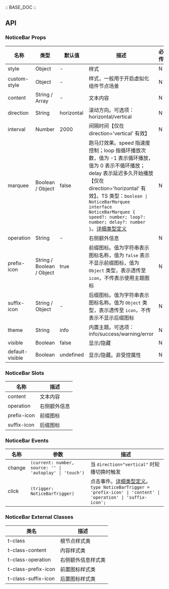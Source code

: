 :: BASE_DOC ::

## API


### NoticeBar Props

名称 | 类型 | 默认值 | 描述 | 必传
-- | -- | -- | -- | --
style | Object | - | 样式 | N
custom-style | Object | - | 样式，一般用于开启虚拟化组件节点场景 | N
content | String / Array | - | 文本内容 | N
direction | String | horizontal | 滚动方向。可选项：horizontal/vertical | N
interval | Number | 2000 | 间隔时间【仅在 direction='vertical' 有效】 | N
marquee | Boolean / Object | false | 跑马灯效果。speed 指速度控制；loop 指循环播放次数，值为 -1 表示循环播放，值为 0 表示不循环播放；delay 表示延迟多久开始播放【仅在 direction='horizontal' 有效】。TS 类型：`boolean \| NoticeBarMarquee` `interface NoticeBarMarquee { speed?: number; loop?: number; delay?: number }`。[详细类型定义](https://github.com/Tencent/tdesign-miniprogram/blob/develop/packages/components/notice-bar/type.ts) | N
operation | String | - | 右侧额外信息 | N
prefix-icon | String / Boolean / Object | true | 前缀图标。值为字符串表示图标名称，值为 `false` 表示不显示前缀图标，值为 `Object` 类型，表示透传至 `icon`，不传表示使用主题图标 | N
suffix-icon | String / Object | - | 后缀图标。值为字符串表示图标名称。值为 `Object` 类型，表示透传至 `icon`，不传表示不显示后缀图标 | N
theme | String | info | 内置主题。可选项：info/success/warning/error | N
visible | Boolean | false | 显示/隐藏 | N
default-visible | Boolean | undefined | 显示/隐藏。非受控属性 | N

### NoticeBar Slots

名称 | 描述
-- | --
content | 文本内容
operation | 右侧额外信息
prefix-icon | 前缀图标
suffix-icon | 后缀图标

### NoticeBar Events

名称 | 参数 | 描述
-- | -- | --
change | `(current: number, source: '' \| 'autoplay' \| 'touch')` | 当 `direction="vertical"` 时轮播切换时触发
click | `(trigger: NoticeBarTrigger)` | 点击事件。[详细类型定义](https://github.com/Tencent/tdesign-miniprogram/blob/develop/packages/components/notice-bar/type.ts)。<br/>`type NoticeBarTrigger = 'prefix-icon' \| 'content' \| 'operation' \| 'suffix-icon';`<br/>

### NoticeBar External Classes

类名 | 描述
-- | --
t-class | 根节点样式类
t-class-content | 内容样式类
t-class-operation | 右侧额外信息样式类
t-class-prefix-icon | 前置图标样式类
t-class-suffix-icon | 后置图标样式类
